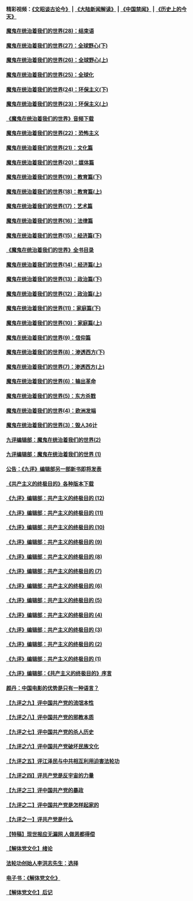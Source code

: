 #### 精彩视频：[《文昭谈古论今》](https://github.com/gfw-breaker/wenzhao/blob/master/README.md?t=01050930) | [《大陆新闻解读》](https://github.com/gfw-breaker/ntdtv-comedy/blob/master/README.md?t=01050930) | [《中国禁闻》](https://github.com/gfw-breaker/ntdtv-news/blob/master/README.md?t=01050930) | [《历史上的今天》](https://github.com/gfw-breaker/today-in-history/blob/master/README.md?t=01050930) 

#### [魔鬼在统治着我们的世界(28)：结束语](../pages/nsc422/n10936246.md?t=01050930) 

#### [魔鬼在统治着我们的世界(27)：全球野心(下)](../pages/nsc422/n10928319.md?t=01050930) 

#### [魔鬼在统治着我们的世界(26)：全球野心(上)](../pages/nsc422/n10900318.md?t=01050930) 

#### [魔鬼在统治着我们的世界(25)：全球化](../pages/nsc422/n10788205.md?t=01050930) 

#### [魔鬼在统治着我们的世界(24)：环保主义(下)](../pages/nsc422/n10695307.md?t=01050930) 

#### [魔鬼在统治着我们的世界(23)：环保主义(上)](../pages/nsc422/n10688613.md?t=01050930) 

#### [《魔鬼在统治着我们的世界》音频下载](../pages/nsc422/n10635553.md?t=01050930) 

#### [魔鬼在统治着我们的世界(22)：恐怖主义](../pages/nsc422/n10614727.md?t=01050930) 

#### [魔鬼在统治着我们的世界(21)：文化篇](../pages/nsc422/n10597706.md?t=01050930) 

#### [魔鬼在统治着我们的世界(20)：媒体篇](../pages/nsc422/n10586579.md?t=01050930) 

#### [魔鬼在统治着我们的世界(19)：教育篇(下)](../pages/nsc422/n10564808.md?t=01050930) 

#### [魔鬼在统治着我们的世界(18)：教育篇(上)](../pages/nsc422/n10526970.md?t=01050930) 

#### [魔鬼在统治着我们的世界(17)：艺术篇](../pages/nsc422/n10499093.md?t=01050930) 

#### [魔鬼在统治着我们的世界(16)：法律篇](../pages/nsc422/n10485969.md?t=01050930) 

#### [魔鬼在统治着我们的世界(15)：经济篇(下)](../pages/nsc422/n10469975.md?t=01050930) 

#### [《魔鬼在统治着我们的世界》全书目录](../pages/nsc422/n10464261.md?t=01050930) 

#### [魔鬼在统治着我们的世界(14)：经济篇(上)](../pages/nsc422/n10457370.md?t=01050930) 

#### [魔鬼在统治着我们的世界(13)：政治篇(下)](../pages/nsc422/n10448270.md?t=01050930) 

#### [魔鬼在统治着我们的世界(12)：政治篇(上)](../pages/nsc422/n10444576.md?t=01050930) 

#### [魔鬼在统治着我们的世界(11)：家庭篇(下)](../pages/nsc422/n10440961.md?t=01050930) 

#### [魔鬼在统治着我们的世界(10)：家庭篇(上)](../pages/nsc422/n10435448.md?t=01050930) 

#### [魔鬼在统治着我们的世界(9)：信仰篇](../pages/nsc422/n10432159.md?t=01050930) 

#### [魔鬼在统治着我们的世界(8)：渗透西方(下)](../pages/nsc422/n10429603.md?t=01050930) 

#### [魔鬼在统治着我们的世界(7)：渗透西方(上)](../pages/nsc422/n10426013.md?t=01050930) 

#### [魔鬼在统治着我们的世界(6)：输出革命](../pages/nsc422/n10421536.md?t=01050930) 

#### [魔鬼在统治着我们的世界(5)：东方杀戮](../pages/nsc422/n10417707.md?t=01050930) 

#### [魔鬼在统治着我们的世界(4)：欧洲发端](../pages/nsc422/n10414890.md?t=01050930) 

#### [魔鬼在统治着我们的世界(3)：毁人36计](../pages/nsc422/n10411583.md?t=01050930) 

#### [九评编辑部：魔鬼在统治着我们的世界(2)](../pages/nsc422/n10410036.md?t=01050930) 

#### [九评编辑部：魔鬼在统治着我们的世界 (1)](../pages/nsc422/n10406825.md?t=01050930) 

#### [公告：《九评》编辑部另一部新书即将发表](../pages/nsc422/n10405104.md?t=01050930) 

#### [《共产主义的终极目的》各种版本下载](../pages/nsc422/n10022138.md?t=01050930) 

#### [《九评》编辑部：共产主义的终极目的 (12)](../pages/nsc422/n9933272.md?t=01050930) 

#### [《九评》编辑部：共产主义的终极目的 (11)](../pages/nsc422/n9924973.md?t=01050930) 

#### [《九评》编辑部：共产主义的终极目的 (10)](../pages/nsc422/n9920883.md?t=01050930) 

#### [《九评》编辑部：共产主义的终极目的 (9)](../pages/nsc422/n9916363.md?t=01050930) 

#### [《九评》编辑部：共产主义的终极目的 (8)](../pages/nsc422/n9912488.md?t=01050930) 

#### [《九评》编辑部：共产主义的终极目的 (7)](../pages/nsc422/n9901176.md?t=01050930) 

#### [《九评》编辑部：共产主义的终极目的 (6)](../pages/nsc422/n9899359.md?t=01050930) 

#### [《九评》编辑部：共产主义的终极目的 (5)](../pages/nsc422/n9893174.md?t=01050930) 

#### [《九评》编辑部：共产主义的终极目的 (4)](../pages/nsc422/n9891246.md?t=01050930) 

#### [《九评》编辑部：共产主义的终极目的 (3)](../pages/nsc422/n9879879.md?t=01050930) 

#### [《九评》编辑部：共产主义的终极目的 (2)](../pages/nsc422/n9876205.md?t=01050930) 

#### [《九评》编辑部：共产主义的终极目的 (1)](../pages/nsc422/n9865857.md?t=01050930) 

#### [《九评》编辑部：《共产主义的终极目的》序言](../pages/nsc422/n9862666.md?t=01050930) 

#### [颜丹：中国电影的优势是只有一种语言？](../pages/nsc422/n9583062.md?t=01050930) 

#### [【九评之九】评中国共产党的流氓本性](../pages/nsc422/n737542.md?t=01050930) 

#### [【九评之八】评中国共产党的邪教本质](../pages/nsc422/n735942.md?t=01050930) 

#### [【九评之七】评中国共产党的杀人历史](../pages/nsc422/n733806.md?t=01050930) 

#### [【九评之六】评中国共产党破坏民族文化](../pages/nsc422/n731667.md?t=01050930) 

#### [【九评之五】评江泽民与中共相互利用迫害法轮功](../pages/nsc422/n730058.md?t=01050930) 

#### [【九评之四】评共产党是反宇宙的力量](../pages/nsc422/n727814.md?t=01050930) 

#### [【九评之三】评中国共产党的暴政](../pages/nsc422/n725597.md?t=01050930) 

#### [【九评之二】评中国共产党是怎样起家的](../pages/nsc422/n723946.md?t=01050930) 

#### [【九评之一】评共产党是什么](../pages/nsc422/n722529.md?t=01050930) 

#### [【特稿】现世报应无漏网 人做恶都得偿](../pages/nsc422/n4215167.md?t=01050930) 

#### [【解体党文化】绪论](../pages/nsc422/n1449356.md?t=01050930) 

#### [法轮功创始人李洪志先生：选择](../pages/nsc422/n3580738.md?t=01050930) 

#### [电子书：《解体党文化》](../pages/nsc422/n1573484.md?t=01050930) 

#### [【解体党文化】后记](../pages/nsc422/n1531999.md?t=01050930) 

